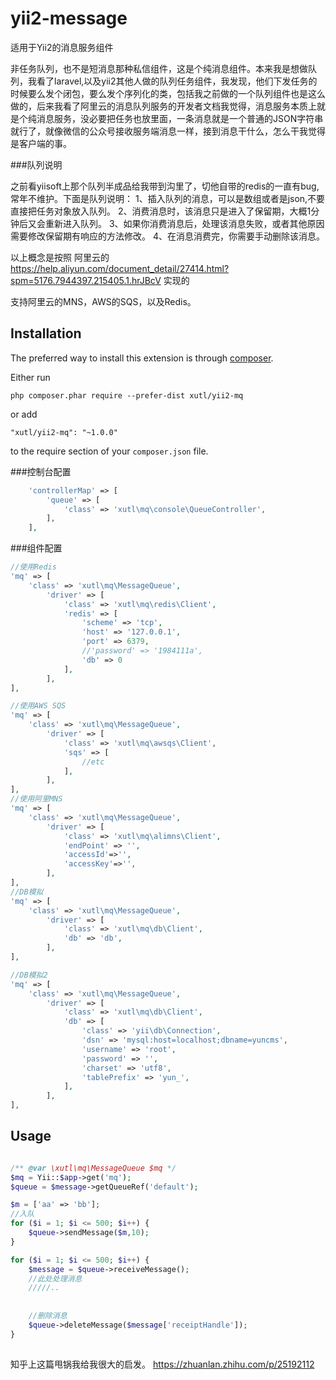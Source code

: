 # yii2-message
适用于Yii2的消息服务组件

非任务队列，也不是短消息那种私信组件，这是个纯消息组件。本来我是想做队列，我看了laravel,以及yii2其他人做的队列任务组件，我发现，他们下发任务的时候要么发个闭包，要么发个序列化的类，包括我之前做的一个队列组件也是这么做的，后来我看了阿里云的消息队列服务的开发者文档我觉得，消息服务本质上就是个纯消息服务，没必要把任务也放里面，一条消息就是一个普通的JSON字符串就行了，就像微信的公众号接收服务端消息一样，接到消息干什么，怎么干我觉得是客户端的事。


###队列说明

之前看yiisoft上那个队列半成品给我带到沟里了，切他自带的redis的一直有bug,常年不维护。下面是队列说明：
1、插入队列的消息，可以是数组或者是json,不要直接把任务对象放入队列。
2、消费消息时，该消息只是进入了保留期，大概1分钟后又会重新进入队列。
3、如果你消费消息后，处理该消息失败，或者其他原因需要修改保留期有响应的方法修改。
4、在消息消费完，你需要手动删除该消息。

以上概念是按照 阿里云的 
https://help.aliyun.com/document_detail/27414.html?spm=5176.7944397.215405.1.hrJBcV 实现的

支持阿里云的MNS，AWS的SQS，以及Redis。

Installation
------------

The preferred way to install this extension is through [composer](http://getcomposer.org/download/).

Either run

```
php composer.phar require --prefer-dist xutl/yii2-mq
```

or add

```
"xutl/yii2-mq": "~1.0.0"
```

to the require section of your `composer.json` file.

###控制台配置
````php
    'controllerMap' => [
        'queue' => [
            'class' => 'xutl\mq\console\QueueController',
        ],
    ],
````    
    
###组件配置
````php
//使用Redis
'mq' => [
    'class' => 'xutl\mq\MessageQueue',
        'driver' => [
            'class' => 'xutl\mq\redis\Client',
            'redis' => [
                'scheme' => 'tcp',
                'host' => '127.0.0.1',
                'port' => 6379,
                //'password' => '1984111a',
                'db' => 0
            ],
        ],
],

//使用AWS SQS
'mq' => [
    'class' => 'xutl\mq\MessageQueue',
        'driver' => [
            'class' => 'xutl\mq\awsqs\Client',
            'sqs' => [
                //etc
            ],
        ],
],
//使用阿里MNS
'mq' => [
    'class' => 'xutl\mq\MessageQueue',
        'driver' => [
            'class' => 'xutl\mq\alimns\Client',
            'endPoint' => '',
            'accessId'=>'',
            'accessKey'=>'',
        ],
],        
//DB模拟
'mq' => [
    'class' => 'xutl\mq\MessageQueue',
        'driver' => [
            'class' => 'xutl\mq\db\Client',
            'db' => 'db',
        ],
],

//DB模拟2
'mq' => [
    'class' => 'xutl\mq\MessageQueue',
        'driver' => [
            'class' => 'xutl\mq\db\Client',
            'db' => [
                'class' => 'yii\db\Connection',
                'dsn' => 'mysql:host=localhost;dbname=yuncms',
                'username' => 'root',
                'password' => '',
                'charset' => 'utf8',
                'tablePrefix' => 'yun_',
            ],
        ],
],
````

Usage
-----

```php

/** @var \xutl\mq\MessageQueue $mq */
$mq = Yii::$app->get('mq');
$queue = $message->getQueueRef('default');

$m = ['aa' => 'bb'];
//入队
for ($i = 1; $i <= 500; $i++) {
    $queue->sendMessage($m,10);
}

for ($i = 1; $i <= 500; $i++) {
    $message = $queue->receiveMessage();
    //此处处理消息
    /////..
    
    
    //删除消息
    $queue->deleteMessage($message['receiptHandle']);
}
        
```

知乎上这篇甩锅我给我很大的启发。
https://zhuanlan.zhihu.com/p/25192112
